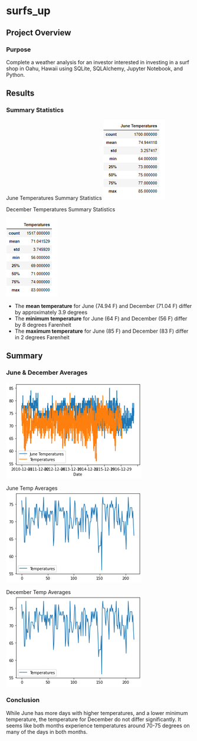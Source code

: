 # surfs_up

## Project Overview

### Purpose

Complete a weather analysis for an investor interested in investing in a surf shop in Oahu, Hawaii using SQLite, SQLAlchemy, Jupyter Notebook, and Python.

## Results

### Summary Statistics

June Temperatures Summary Statistics
![june temps](Resources/June%20Temps%20Summary%20Statistics%20.png)

December Temperatures Summary Statistics

![dec temps](Resources/December%20Temps%20Summary%20Statistics%20.png)

- The **mean temperature** for June (74.94 F) and December (71.04 F) differ by approximately 3.9 degrees
- The **minimum temperature** for June (64 F) and December (56 F) differ by 8 degrees Farenheit
- The **maximum temperature** for June (85 F) and December (83 F) differ in 2 degrees Farenheit

## Summary

### June & December Averages

![june and dec avg](Resources/june%20dec%20plot.png)

June Temp Averages
![june avg plot](Resources/june%20avg%20plot.png)

December Temp Averages
![dec avg plot](Resources/dec%20avg%20%20plot.png)

### Conclusion
While June has more days with higher temperatures, and a lower minimum temperature, the temperature for December do not differ significantly. It seems like both months experience temperatures around 70-75 degrees on many of the days in both months.